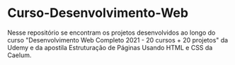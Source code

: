 # Curso-Desenvolvimento-Web
Nesse repositório se encontram os projetos desenvolvidos ao longo do curso "Desenvolvimento Web Completo 2021 - 20 cursos + 20 projetos" da Udemy e da apostila Estruturação de Páginas Usando HTML e CSS da Caelum.
